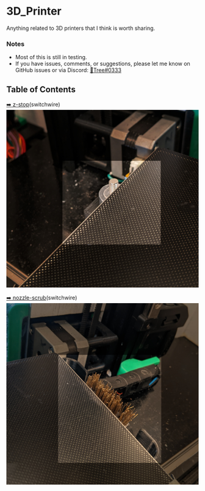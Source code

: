 # 3D_Printer
Anything related to 3D printers that I think is worth sharing.


### Notes
- Most of this is still in testing.
- If you have issues, comments, or suggestions, please let me know on GitHub issues or via Discord: [:page_facing_up:Tree#0333](https://discordapp.com/users/934247044569264239)

## Table of Contents
[:arrow_right: z-stop](/z-stop/)(switchwire)
[![](/images/z-stop.jpg)](/z-stop/)


[:arrow_right: nozzle-scrub](/nozzle-scrub/)(switchwire)
[![](/images/nozzle-scrub.jpg)](/nozzle-scrub/)

